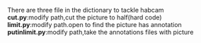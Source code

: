 There are three file in the dictionary to tackle habcam
<br><b>cut.py</b>:modify path,cut the picture to half(hard code)
<br><b>limit.py</b>:modify path.open to find the picture has annotation
<br><b>putinlimit.py</b>:modify path,take the annotations files with picture

